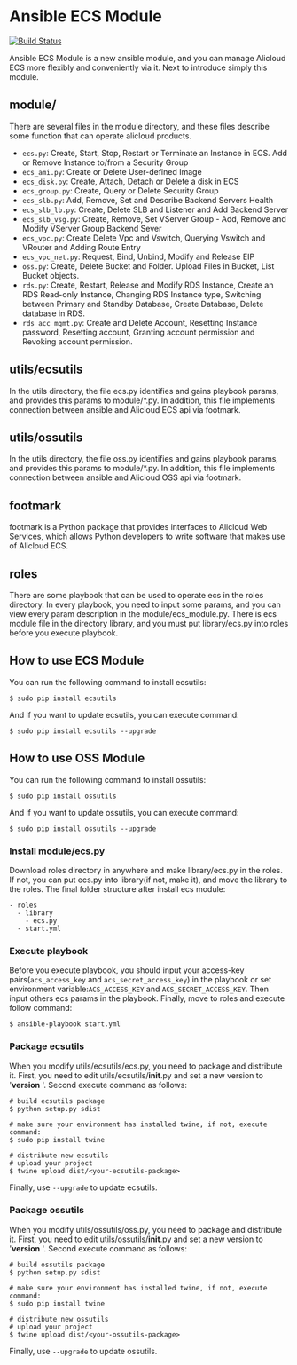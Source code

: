 # Ansible ECS Module

[![Build Status](https://travis-ci.com/Click2Cloud/ansible-provider.svg?token=Wx2iAN1iXkuz3TJx88Mk&branch=0.1)](https://travis-ci.com/Click2Cloud/ansible-provider)

Ansible ECS Module is a new ansible module, and you can manage Alicloud ECS more flexibly and conveniently via it. Next to introduce simply this module.
## module/
There are several files in the module directory, and these files describe some function that can operate alicloud products.

- `ecs.py`: Create, Start, Stop, Restart or Terminate an Instance in ECS. Add or Remove Instance to/from a Security Group
- `ecs_ami.py`: Create or Delete User-defined Image
- `ecs_disk.py`: Create, Attach, Detach or Delete a disk in ECS
- `ecs_group.py`: Create, Query or Delete Security Group
- `ecs_slb.py`: Add, Remove, Set and Describe Backend Servers Health
- `ecs_slb_lb.py`: Create, Delete SLB and Listener and Add Backend Server
- `ecs_slb_vsg.py`: Create, Remove, Set VServer Group - Add, Remove and Modify VServer Group Backend Sever
- `ecs_vpc.py`: Create Delete Vpc and Vswitch, Querying Vswitch and VRouter and Adding Route Entry
- `ecs_vpc_net.py`: Request, Bind, Unbind, Modify and Release EIP
- `oss.py`: Create, Delete Bucket and Folder. Upload Files in Bucket, List Bucket objects.
- `rds.py`: Create, Restart, Release and Modify RDS Instance, Create an RDS Read-only Instance, Changing RDS Instance type,
 Switching between Primary and Standby Database, Create Database, Delete database in RDS.
- `rds_acc_mgmt.py`: Create and Delete Account, Resetting Instance password, Resetting account, Granting account permission and Revoking account permission.

## utils/ecsutils
In the utils directory, the file ecs.py identifies and gains playbook params, and provides this params to module/*.py. In addition, this file implements connection between ansible and Alicloud ECS api via footmark.

## utils/ossutils
In the utils directory, the file oss.py identifies and gains playbook params, and provides this params to module/*.py. In addition, this file implements connection between ansible and Alicloud OSS api via footmark.

## footmark
footmark is a Python package that provides interfaces to Alicloud Web Services, which allows Python developers to write software that makes use of Alicloud ECS.

## roles
There are some playbook that can be used to operate ecs in the roles directory. In every playbook, you need to input some params, and you can view every param description in the module/ecs_module.py.
There is ecs module file in the directory library, and you must put library/ecs.py into roles before you execute playbook.


## How to use ECS Module
You can run the following command to install ecsutils:

	$ sudo pip install ecsutils
And if you want to update ecsutils, you can execute command:

	$ sudo pip install ecsutils --upgrade
	
## How to use OSS Module
You can run the following command to install ossutils:

	$ sudo pip install ossutils
And if you want to update ossutils, you can execute command:

	$ sudo pip install ossutils --upgrade

### Install module/ecs.py
Download roles directory in anywhere and make library/ecs.py in the roles. If not, you can put ecs.py into library(if not, make it), and move the library to the roles. The final folder structure after install ecs module:

	- roles
	  - library
	    - ecs.py
	  - start.yml

### Execute playbook
Before you execute playbook, you should input your access-key pairs(`acs_access_key` and `acs_secret_access_key`) in the playbook or set environment variable:`ACS_ACCESS_KEY` and `ACS_SECRET_ACCESS_KEY`. Then input others ecs params in the playbook. Finally, move to roles and execute follow command:

	$ ansible-playbook start.yml

### Package ecsutils
When you modify utils/ecsutils/ecs.py, you need to package and distribute it. First, you need to edit utils/ecsutils/__init__.py and set a new version to '__version__ '. Second execute command as follows:

    # build ecsutils package
    $ python setup.py sdist

    # make sure your environment has installed twine, if not, execute command:
    $ sudo pip install twine

    # distribute new ecsutils
    # upload your project
	$ twine upload dist/<your-ecsutils-package>
Finally, use `--upgrade` to update ecsutils.


### Package ossutils
When you modify utils/ossutils/oss.py, you need to package and distribute it. First, you need to edit utils/ossutils/__init__.py and set a new version to '__version__ '. Second execute command as follows:

    # build ossutils package
    $ python setup.py sdist

    # make sure your environment has installed twine, if not, execute command:
    $ sudo pip install twine

    # distribute new ossutils
    # upload your project
	$ twine upload dist/<your-ossutils-package>
Finally, use `--upgrade` to update ossutils.
	   
